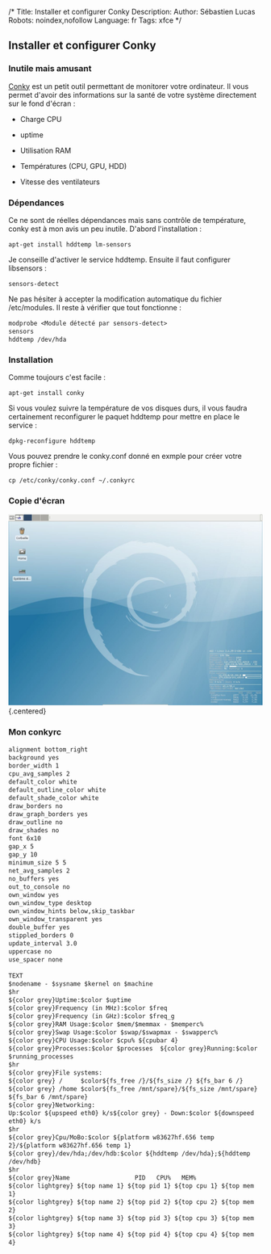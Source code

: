 /*
Title: Installer et configurer Conky
Description: 
Author: Sébastien Lucas
Robots: noindex,nofollow
Language: fr
Tags: xfce
*/
## Installer et configurer Conky

### Inutile mais amusant
[Conky](http://conky.sourceforge.net/) est un petit outil permettant de monitorer votre ordinateur. Il vous permet d'avoir des informations sur la santé de votre système directement sur le fond d'écran :

*	Charge CPU 

*	uptime

*	Utilisation RAM 

*	Températures (CPU, GPU, HDD)

*	Vitesse des ventilateurs
### Dépendances

Ce ne sont de réelles dépendances mais sans contrôle de température, conky est à mon avis un peu inutile.
D'abord l'installation :

```
apt-get install hddtemp lm-sensors
```

Je conseille d'activer le service hddtemp. Ensuite il faut configurer libsensors :

```
sensors-detect
```

Ne pas hésiter à accepter la modification automatique du fichier /etc/modules. Il reste à vérifier que tout fonctionne :

```
modprobe <Module détecté par sensors-detect>
sensors
hddtemp /dev/hda
```

### Installation

Comme toujours c'est facile :

```
apt-get install conky
```

Si vous voulez suivre la température de vos disques durs, il vous faudra certainement reconfigurer le paquet hddtemp pour mettre en place le service :

```
dpkg-reconfigure hddtemp
```

Vous pouvez prendre le conky.conf donné en exmple pour créer votre propre fichier :

```
cp /etc/conky/conky.conf ~/.conkyrc
```

### Copie d'écran

![Image](/fr/debian/fondecranxfceconky.jpg){.centered}
### Mon conkyrc

```-
alignment bottom_right
background yes
border_width 1
cpu_avg_samples 2
default_color white
default_outline_color white
default_shade_color white
draw_borders no
draw_graph_borders yes
draw_outline no
draw_shades no
font 6x10
gap_x 5
gap_y 10
minimum_size 5 5
net_avg_samples 2
no_buffers yes
out_to_console no
own_window yes
own_window_type desktop
own_window_hints below,skip_taskbar
own_window_transparent yes
double_buffer yes
stippled_borders 0
update_interval 3.0
uppercase no
use_spacer none

TEXT
$nodename - $sysname $kernel on $machine
$hr
${color grey}Uptime:$color $uptime
${color grey}Frequency (in MHz):$color $freq
${color grey}Frequency (in GHz):$color $freq_g
${color grey}RAM Usage:$color $mem/$memmax - $memperc%
${color grey}Swap Usage:$color $swap/$swapmax - $swapperc%
${color grey}CPU Usage:$color $cpu% ${cpubar 4}
${color grey}Processes:$color $processes  ${color grey}Running:$color $running_processes
$hr
${color grey}File systems:
${color grey} /     $color${fs_free /}/${fs_size /} ${fs_bar 6 /}
${color grey} /home $color${fs_free /mnt/spare}/${fs_size /mnt/spare} ${fs_bar 6 /mnt/spare}
${color grey}Networking:
Up:$color ${upspeed eth0} k/s${color grey} - Down:$color ${downspeed eth0} k/s
$hr
${color grey}Cpu/MoBo:$color ${platform w83627hf.656 temp 2}/${platform w83627hf.656 temp 1}
${color grey}/dev/hda;/dev/hdb:$color ${hddtemp /dev/hda};${hddtemp /dev/hdb}
$hr
${color grey}Name                  PID   CPU%   MEM%
${color lightgrey} ${top name 1} ${top pid 1} ${top cpu 1} ${top mem 1}
${color lightgrey} ${top name 2} ${top pid 2} ${top cpu 2} ${top mem 2}
${color lightgrey} ${top name 3} ${top pid 3} ${top cpu 3} ${top mem 3}
${color lightgrey} ${top name 4} ${top pid 4} ${top cpu 4} ${top mem 4}
```

